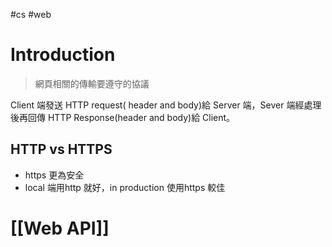 #cs #web 

# Introduction
> 網頁相關的傳輸要遵守的協議

Client 端發送 HTTP request( header and body)給 Server 端，Sever 端經處理後再回傳 HTTP Response(header and body)給 Client。

## HTTP vs HTTPS
- https 更為安全
- local 端用http 就好，in production 使用https 較佳

# [[Web API]]

